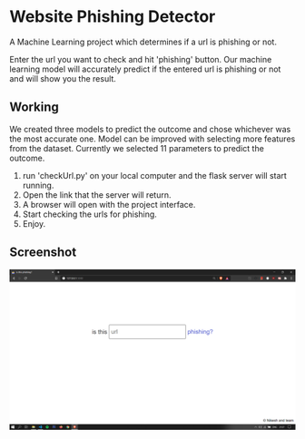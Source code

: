 # Website Phishing Detector

A Machine Learning project which determines if a url is phishing or not.

Enter the url you want to check and hit 'phishing' button. Our machine learning model will accurately predict if the entered url is phishing or not and will show you the result.

## Working

We created three models to predict the outcome and chose whichever was the most accurate one. Model can be improved with selecting more features from the dataset. Currently we selected 11 parameters to predict the outcome.

1. run 'checkUrl.py' on your local computer and the flask server will start running.
2. Open the link that the server will return.
3. A browser will open with the project interface.
4. Start checking the urls for phishing.
5. Enjoy.

## Screenshot
![home](Screenshot.png)